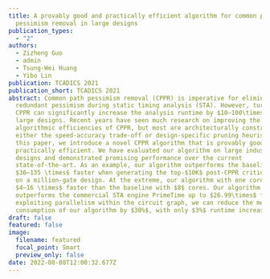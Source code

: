 ```yaml
---
title: A provably good and practically efficient algorithm for common path
  pessimism removal in large designs
publication_types:
  - "2"
authors:
  - Zizheng Guo
  - admin
  - Tsung-Wei Huang
  - Yibo Lin
publication: TCADICS 2021
publication_short: TCADICS 2021
abstract: Common path pessimism removal (CPPR) is imperative for eliminating
  redundant pessimism during static timing analysis (STA). However, turning on
  CPPR can significantly increase the analysis runtime by $10–100\times$ in
  large designs. Recent years have seen much research on improving the
  algorithmic efficiencies of CPPR, but most are architecturally constrained by
  either the speed-accuracy trade-off or design-specific pruning heuristics. In
  this paper, we introduce a novel CPPR algorithm that is provably good and
  practically efficient. We have evaluated our algorithm on large industrial
  designs and demonstrated promising performance over the current
  state-of-the-art. As an example, our algorithm outperforms the baseline by
  $36–135 \times$ faster when generating the top-$10K$ post-CPPR critical paths
  on a million-gate design. At the extreme, our algorithm with one core is even
  $4–16 \times$ faster than the baseline with $8$ cores. Our algorithm also
  outperforms the commercial STA engine PrimeTime up to $26.99\times$ faster. By
  exploiting parallelism within the circuit graph, we can reduce the memory
  consumption of our algorithm by $30%$, with only $3%$ runtime increase.
draft: false
featured: false
image:
  filename: featured
  focal_point: Smart
  preview_only: false
date: 2022-08-08T12:00:32.677Z
---
```


